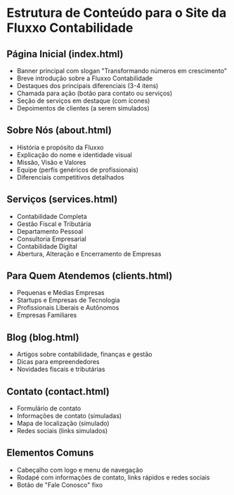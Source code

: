 # Estrutura de Conteúdo para o Site da Fluxxo Contabilidade

## Página Inicial (index.html)
- Banner principal com slogan "Transformando números em crescimento"
- Breve introdução sobre a Fluxxo Contabilidade
- Destaques dos principais diferenciais (3-4 itens)
- Chamada para ação (botão para contato ou serviços)
- Seção de serviços em destaque (com ícones)
- Depoimentos de clientes (a serem simulados)

## Sobre Nós (about.html)
- História e propósito da Fluxxo
- Explicação do nome e identidade visual
- Missão, Visão e Valores
- Equipe (perfis genéricos de profissionais)
- Diferenciais competitivos detalhados

## Serviços (services.html)
- Contabilidade Completa
- Gestão Fiscal e Tributária
- Departamento Pessoal
- Consultoria Empresarial
- Contabilidade Digital
- Abertura, Alteração e Encerramento de Empresas

## Para Quem Atendemos (clients.html)
- Pequenas e Médias Empresas
- Startups e Empresas de Tecnologia
- Profissionais Liberais e Autônomos
- Empresas Familiares

## Blog (blog.html)
- Artigos sobre contabilidade, finanças e gestão
- Dicas para empreendedores
- Novidades fiscais e tributárias

## Contato (contact.html)
- Formulário de contato
- Informações de contato (simuladas)
- Mapa de localização (simulado)
- Redes sociais (links simulados)

## Elementos Comuns
- Cabeçalho com logo e menu de navegação
- Rodapé com informações de contato, links rápidos e redes sociais
- Botão de "Fale Conosco" fixo
